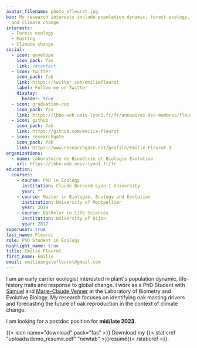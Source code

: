 ```yaml
---
avatar_filename: photo_efleurot.jpg
bio: My research interests include population dynamic, forest ecology, masting
  and climate change
interests:
  - Forest ecology
  - Masting
  - Climate change
social:
  - icon: envelope
    icon_pack: fas
    link: /#contact
  - icon: twitter
    icon_pack: fab
    link: https://twitter.com/emiliefleurot
    label: Follow me on Twitter
    display:
      header: true
  - icon: graduation-cap
    icon_pack: fas
    link: https://lbbe-web.univ-lyon1.fr/fr/annuaires-des-membres/fleurot-emilie
  - icon: github
    icon_pack: fab
    link: https://github.com/emilie-fleurot
  - icon: researchgate
    icon_pack: fab
    link: https://www.researchgate.net/profile/Emilie-Fleurot-3
organizations:
  - name: Laboratoire de Biométrie et Biologie Évolutive
    url: https://lbbe-web.univ-lyon1.fr/fr
education:
  courses:
    - course: PhD in Ecology
      institution: Claude Bernard Lyon 1 University
      year: ""
    - course: Master in Biologie, Ecology and Evolution
      institution: University of Montpellier
      year: 2019
    - course: Bachelor in Life Sciences
      institution: University of Dijon
      year: 2017
superuser: true
last_name: Fleurot
role: PhD Student in Ecology
highlight_name: true
title: Emilie Fleurot
first_name: Emilie
email: emilieangelefleurot@gmail.com
---
```

I am an early carrier ecologist interested in plant's population dynamic, life-history traits and response to global change. I work as a PhD Student with [Samuel](https://lbbe-web.univ-lyon1.fr/fr/annuaires-des-membres/venner-samuel) and [Marie-Claude Venner](https://lbbe-web.univ-lyon1.fr/fr/annuaires-des-membres/venner-marie-claude) at the Laboratory of Biometry and Evolutive Biology.  My research focuses on identifying oak masting drivers and forecasting the future of oak reproduction in the context of climate change. 

I am looking for a postdoc position for **mid/late 2023**. 

{{< icon name="download" pack="fas" >}} Download my {{< staticref "uploads/demo_resume.pdf" "newtab" >}}resumé{{< /staticref >}}.